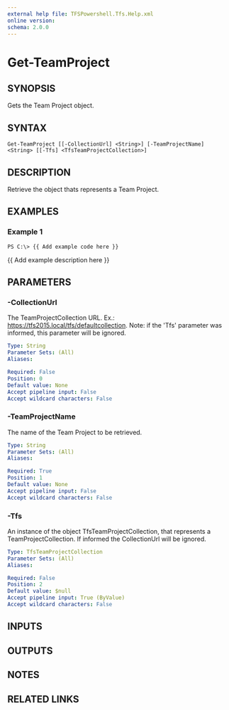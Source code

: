 ```yaml
---
external help file: TFSPowershell.Tfs.Help.xml
online version: 
schema: 2.0.0
---
```


# Get-TeamProject

## SYNOPSIS
Gets the Team Project object.

## SYNTAX

```
Get-TeamProject [[-CollectionUrl] <String>] [-TeamProjectName] <String> [[-Tfs] <TfsTeamProjectCollection>]
```

## DESCRIPTION
Retrieve the object thats represents a Team Project.

## EXAMPLES

### Example 1
```
PS C:\> {{ Add example code here }}
```

{{ Add example description here }}

## PARAMETERS

### -CollectionUrl
The TeamProjectCollection URL.
Ex.: https://tfs2015.local/tfs/defaultcollection. 
Note: if the 'Tfs' parameter was informed, this parameter will be ignored.

```yaml
Type: String
Parameter Sets: (All)
Aliases: 

Required: False
Position: 0
Default value: None
Accept pipeline input: False
Accept wildcard characters: False
```

### -TeamProjectName
The name of the Team Project to be retrieved.

```yaml
Type: String
Parameter Sets: (All)
Aliases: 

Required: True
Position: 1
Default value: None
Accept pipeline input: False
Accept wildcard characters: False
```

### -Tfs
An instance of the object TfsTeamProjectCollection, that represents a TeamProjectCollection.
If informed the CollectionUrl will be ignored.

```yaml
Type: TfsTeamProjectCollection
Parameter Sets: (All)
Aliases: 

Required: False
Position: 2
Default value: $null
Accept pipeline input: True (ByValue)
Accept wildcard characters: False
```

## INPUTS

## OUTPUTS

## NOTES

## RELATED LINKS

